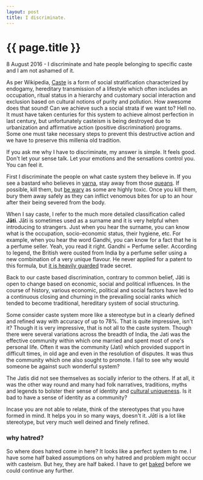 ```yaml
---
layout: post
title: I discriminate. 
---
```


{{ page.title }}
================

<p class="meta">8 August 2016 -  I discriminate and hate people belonging to specific caste and I am not ashamed of it. </p>

As per Wikipedia, [Caste](https://en.wikipedia.org/wiki/Caste) is a form of social stratification characterized by endogamy, hereditary transmission of a lifestyle which often includes an occupation, ritual status in a hierarchy and customary social interaction and exclusion based on cultural notions of purity and pollution. How awesome does that sound! Can we achieve such a social strata if we want to? Hell no. It must have taken centuries for this system to achieve almost perfection in last century, but unfortunately casteism is being destroyed due to urbanization and affirmative action (positive discrimination) programs. Some one must take necessary steps to prevent this destructive action and we have to preserve this millenia old tradition.

If you ask me why I have to discriminate, my answer is simple. It feels good. Don't let your sense talk. Let your emotions and the sensations control you. You can feel it.

First I discriminate the people on what caste system they believe in. If you see a bastard who believes in [varna](https://en.wikipedia.org/wiki/Varna_(Hinduism)), stay away from those [queans](https://en.wiktionary.org/wiki/quean#English). If possible, kill them, but [be wary](https://en.wikipedia.org/wiki/Rattlesnake#Avoiding_bites) as some are highly toxic. Once you kill them, bury them away safely as they can inflict venomous bites for up to an hour after their being severed from the body. 


When I say caste, I refer to the much more detailed classification called **Jāti**. Jāti is sometimes used as a surname and it is very helpful when introducing to strangers. Just when you hear the surname, you can know what is the occupation, socio-economic status, their hygiene, etc. For example, when you hear the word Gandhi, you can know for a fact that he is a perfume seller. Yeah, you read it right. Gandhi = Perfume seller. According to legend, the British were ousted from India by a perfume seller using a new combination of a very unique flavour. He never applied for a patent to this formula, but [it is heavily guarded](https://en.wikipedia.org/wiki/Coca-Cola_formula#Physical_security_of_the_secret_recipe) trade secret.

Back to our caste based discrimination, contrary to common belief, Jāti is open to change based on economic, social and political influences. In the course of history, various economic, political and social factors have led to a continuous closing and churning in the prevailing social ranks which tended to become traditional, hereditary system of social structuring.

Some consider caste system more like a stereotype but in a clearly defined and refined way with accuracy of up to 78%. That is quite impressive, isn't it? Though it is very impressive, that is not all to the caste system. Though there were several variations across the breadth of India, the Jati was the effective community within which one married and spent most of one's personal life. Often it was the community (Jati) which provided support in difficult times, in old age and even in the resolution of disputes. It was thus the community which one also sought to promote.
I fail to see why would someone be against such wonderful system?

The Jatis did not see themselves as socially inferior to the others. If at all, it was the other way round and many had folk narratives, traditions, myths and legends to bolster their sense of identity and [cultural uniqueness](https://en.wikipedia.org/wiki/Tharu_people#Marriage_system). Is it bad to have a sense of identity as a community?

Incase you are not able to relate, think of the stereotypes that you have formed in mind. It helps you in so many ways, doesn't it. *Jāti* is a lot like stereotype, but very much well deined and finely refined. 

### why hatred?
So where does hatred come in here? It looks like a perfect system to me. I have some half baked assumptions on why hatred and problem might occur with casteism. But hey, they are half baked. I have to get [baked](https://en.wiktionary.org/wiki/baked#English) before we could continue any further. 

